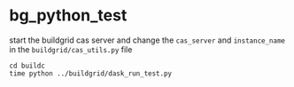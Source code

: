 # bg_python_test

start the buildgrid cas server and change the `cas_server` and `instance_name` in the `buildgrid/cas_utils.py` file

    cd buildc
    time python ../buildgrid/dask_run_test.py
